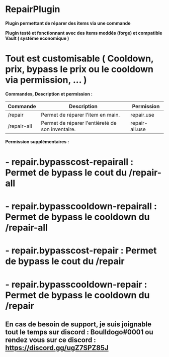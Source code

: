 # RepairPlugin
**Plugin permettant de réparer des items via une commande**

**Plugin testé et fonctionnant avec des items moddés (forge) et compatible Vault ( systéme economique )**

# Tout est customisable ( Cooldown, prix, bypass le prix ou le cooldown via permission, ... )

**Commandes, Description et permission :**

| Commande | Description | Permission |
|----------|----------|----------|
| /repair  | Permet de réparer l'item en main.  | repair.use | 
| /repair-all | Permet de réparer l'entièreté de son inventaire. | repair-all.use | 

**Permission supplémentaires :**

# - repair.bypasscost-repairall : Permet de bypass le cout du /repair-all
# - repair.bypasscooldown-repairall : Permet de bypass le cooldown du /repair-all
# - repair.bypasscost-repair : Permet de bypass le cout du /repair
# - repair.bypasscooldown-repair : Permet de bypass le cooldown du /repair

## En cas de besoin de support, je suis joignable tout le temps sur discord : Boulldogo#0001 ou rendez vous sur ce discord : https://discord.gg/ugZ7SPZ85J
